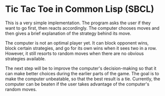 # Tic Tac Toe in Common Lisp (SBCL)

This is a very simple implementation. The program asks the user if they want to go first, then reacts accordingly. The computer chooses moves and then gives a brief explanation of the strategy behind its move.

The computer is not an optimal player yet. It can block opponent wins, block certain strategies, and go for its own wins when it sees two in a row. However, it still resorts to random moves when there are no obvious strategies available.

The next step will be to improve the computer's decision-making so that it can make better choices during the earlier parts of the game. The goal is to make the computer unbeatable, so that the best result is a tie. Currently, the computer can be beaten if the user takes advantage of the computer's random moves.